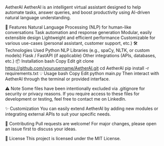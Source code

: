 AetherAI
AetherAI is an intelligent virtual assistant designed to help automate tasks, answer queries, and boost productivity using AI-driven natural language understanding.

🚀 Features
Natural Language Processing (NLP) for human-like conversations
Task automation and response generation
Modular, easily extensible design
Lightweight and efficient performance
Customizable for various use-cases (personal assistant, customer support, etc.)
🛠️ Technologies Used
Python
NLP Libraries (e.g., spaCy, NLTK, or custom models)
Flask / FastAPI (if applicable)
Other integrations (APIs, databases, etc.)
📦 Installation
bash
Copy
Edit
git clone https://github.com/yourusername/AetherAI.git
cd AetherAI
pip install -r requirements.txt
💡 Usage
bash
Copy
Edit
python main.py
Then interact with AetherAI through the terminal or provided interface.

⚠️ Note
Some files have been intentionally excluded via .gitignore for security or privacy reasons.
If you require access to these files for development or testing, feel free to contact me on LinkedIn.

✨ Customization
You can easily extend AetherAI by adding new modules or integrating external APIs to suit your specific needs.

🤝 Contributing
Pull requests are welcome! For major changes, please open an issue first to discuss your ideas.

📄 License
This project is licensed under the MIT License.

